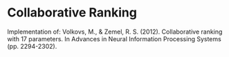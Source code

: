 # Collaborative Ranking
Implementation of: Volkovs, M., & Zemel, R. S. (2012). Collaborative ranking with 17 parameters. In Advances in Neural Information Processing Systems (pp. 2294-2302).
